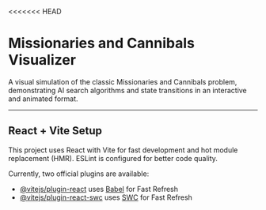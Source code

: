 <<<<<<< HEAD
# Missionaries and Cannibals Visualizer

A visual simulation of the classic Missionaries and Cannibals problem, demonstrating AI search algorithms and state transitions in an interactive and animated format.

---

## React + Vite Setup

This project uses React with Vite for fast development and hot module replacement (HMR). ESLint is configured for better code quality.

Currently, two official plugins are available:

- [@vitejs/plugin-react](https://github.com/vitejs/vite-plugin-react/blob/main/packages/plugin-react/README.md) uses [Babel](https://babeljs.io/) for Fast Refresh
- [@vitejs/plugin-react-swc](https://github.com/vitejs/vite-plugin-react-swc) uses [SWC](https://swc.rs/) for Fast Refresh


